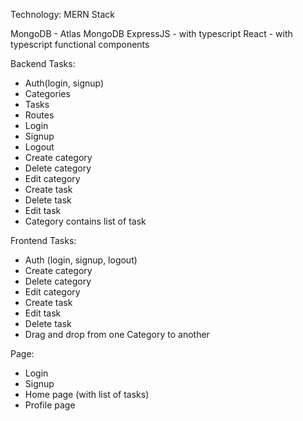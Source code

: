 Technology: MERN Stack

MongoDB - Atlas MongoDB
ExpressJS - with typescript
React - with typescript functional components

Backend Tasks:
- Auth(login, signup)
- Categories
- Tasks
- Routes
- Login
- Signup
- Logout
- Create category
- Delete category
- Edit category
- Create task
- Delete task
- Edit task
- Category contains list of task

Frontend Tasks:
- Auth (login, signup, logout)
- Create category
- Delete category
- Edit category
- Create task
- Edit task
- Delete task
- Drag and drop from one Category to another

Page:
- Login
- Signup
- Home page (with list of tasks)
- Profile page
